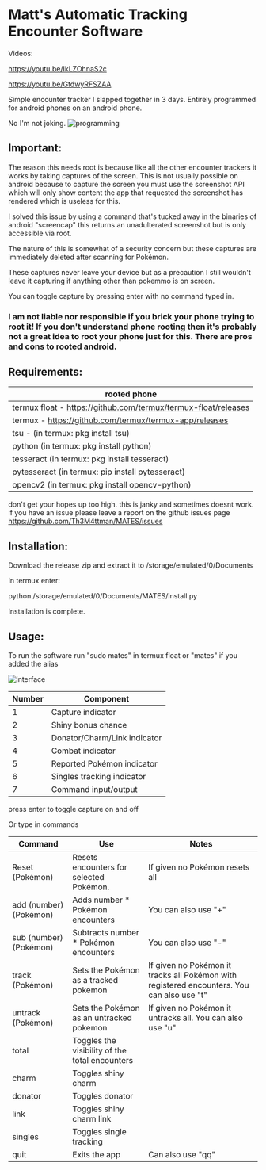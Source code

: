 # Matt's Automatic Tracking Encounter Software

Videos:

<https://youtu.be/IkLZOhnaS2c>

<https://youtu.be/GtdwyRFSZAA>

Simple encounter tracker I slapped together in 3 days.
Entirely programmed for android phones on an android phone.

No I'm not joking.
![programming](https://i.imgur.com/BLCC92W.png)


## Important:
The reason this needs root is because like all the other encounter trackers it works by taking captures of the screen. This is not usually possible on android because to capture the screen you must use the screenshot API which will only show content the app that requested the screenshot has rendered which is useless for this.

I solved this issue by using a command that's tucked away in the binaries of android "screencap" this returns an unadulterated screenshot but is only accessible via root.

The nature of this is somewhat of a security concern but these captures are immediately deleted after scanning for Pokémon.

These captures never leave your device but as a precaution I still wouldn't leave it capturing if anything other than pokemmo is on screen.

You can toggle capture by pressing enter with no command typed in.

### I am not liable nor responsible if you brick your phone trying to root it! If you don't understand phone rooting then it's probably not a great idea to root your phone just for this. There are pros and cons to rooted android.

## Requirements:


| rooted phone                                                     |
| ---------------------------------------------------------------- |
| termux float - <https://github.com/termux/termux-float/releases> |
| termux - <https://github.com/termux/termux-app/releases>         |
| tsu - (in termux: pkg install tsu)                               |
| python (in termux: pkg install python)                           |
| tesseract (in termux: pkg install tesseract)                     |
| pytesseract (in termux: pip install pytesseract)                 |
| opencv2 (in termux: pkg install opencv-python)                   |


don't get your hopes up too high. this is janky and sometimes doesnt work. if you have an issue please leave a report on the github issues page
<https://github.com/Th3M4ttman/MATES/issues>

## Installation:

Download the release zip and extract it to /storage/emulated/0/Documents

In termux enter:

python /storage/emulated/0/Documents/MATES/install.py

Installation is complete.

## Usage:

To run the software run "sudo mates" in termux float or "mates" if you added the alias

![interface](https://i.imgur.com/d97zLJc.jpeg)


| Number | Component                    |
| ------ | ---------------------------- |
| 1      | Capture indicator            |
| 2      | Shiny bonus chance           |
| 3      | Donator/Charm/Link indicator |
| 4      | Combat indicator             |
| 5      | Reported Pokémon indicator   |
| 6      | Singles tracking indicator   |
| 7      | Command input/output         |


press enter to toggle capture on and off

Or type in commands


| Command                | Use                                            | Notes                                                                                      |
| ---------------------- | ---------------------------------------------- | ------------------------------------------------------------------------------------------ |
| Reset (Pokémon)        | Resets encounters for selected Pokémon.        | If given no Pokémon resets all                                                             |
| add (number) (Pokémon) | Adds number \* Pokémon encounters              | You can also use "+"                                                                       |
| sub (number) (Pokémon) | Subtracts number \* Pokémon encounters         | You can also use "-"                                                                       |
| track (Pokémon)        | Sets the Pokémon as a tracked pokemon          | If given no Pokémon it tracks all Pokémon with registered encounters. You can also use "t" |
| untrack (Pokémon)      | Sets the Pokémon as an untracked pokemon       | If given no Pokémon it untracks all. You can also use "u"                                  |
| total                  | Toggles the visibility of the total encounters |                                                                                            |
| charm                  | Toggles shiny charm                            |                                                                                            |
| donator                | Toggles donator                                |                                                                                            |
| link                   | Toggles shiny charm link                       |                                                                                            |
| singles                | Toggles single tracking                        |                                                                                            |
| quit                   | Exits the app                                  | Can also use "qq"                                                                          |